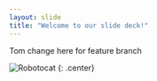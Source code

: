 ```yaml
---
layout: slide
title: "Welcome to our slide deck!"
---
```


Tom change here for feature branch

![Robotocat](https://octodex.github.com/images/Robotocat.png)
{: .center}
